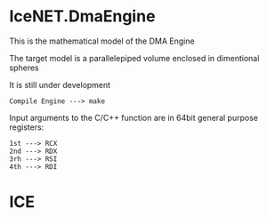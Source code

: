 # IceNET.DmaEngine

This is the mathematical model of the DMA Engine

The target model is a parallelepiped volume enclosed in dimentional spheres

It is still under development

	Compile Engine ---> make


Input arguments to the C/C++ function are in 64bit general purpose registers:

	1st ---> RCX
	2nd ---> RDX
	3rh ---> RSI
	4th ---> RDI


# ICE
